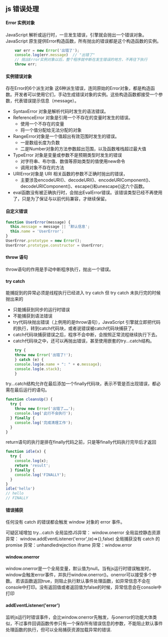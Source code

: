 ## js 错误处理

#### Error 实例对象
JavaScript 解析或运行时，一旦发生错误，引擎就会抛出一个错误对象。
JavaScript 原生提供Error构造函数，所有抛出的错误都是这个构造函数的实例。
```js
    var err = new Error('出错了');
    console.log(err.message)  // "出错了"
    // 抛出Error实例对象以后，整个程序就中断在发生错误的地方，不再往下执行
    throw err;
```

#### 实例错误对象
存在Error的6个派生对象
这6种派生错误，连同原始的Error对象，都是构造函数。开发者可以使用它们，手动生成错误对象的实例。这些构造函数都接受一个参数，代表错误提示信息（message）。

- SyntaxError 对象是解析代码时发生的语法错误。
- ReferenceError 对象是引用一个不存在的变量时发生的错误。
  - 使用一个不存在的变量
  - 将一个值分配给无法分配的对象
- RangeError对象是一个值超出有效范围时发生的错误。
  - 一是数组长度为负数
  - 二是Number对象的方法参数超出范围，以及函数堆栈超过最大值
- TypeError 对象是变量或参数不是预期类型时发生的错误  
  - 对字符串、布尔值、数值等原始类型的值使用new命令
  - 调用对象不存在的方法
- URIError对象是 URI 相关函数的参数不正确时抛出的错误，
  - 主要涉及encodeURI()、decodeURI()、encodeURIComponent()、decodeURIComponent()、escape()和unescape()这六个函数。  
- eval函数没有被正确执行时，会抛出EvalError错误。该错误类型已经不再使用了，只是为了保证与以前代码兼容，才继续保留。  

#### 自定义错误
```js
function UserError(message) {
  this.message = message || '默认信息';
  this.name = 'UserError';
}
UserError.prototype = new Error();
UserError.prototype.constructor = UserError;
```

#### throw 语句
throw语句的作用是手动中断程序执行，抛出一个错误。

#### try catch
能捕捉到的异常必须是线程执行已经进入 try catch 但 try catch 未执行完的时候抛出来的
- 只能捕获到同步的运行时错误
- 不能捕获到语法错误
- try代码块抛出错误（上例用的是throw语句），JavaScript 引擎就立即把代码的执行，转到catch代码块，或者说错误被catch代码块捕获了。
- catch代码块捕获错误之后，程序不会中断，会按照正常流程继续执行下去。
- catch代码块之中，还可以再抛出错误，甚至使用嵌套的try...catch结构。
```js
    try {
    throw new Error('出错了!');
    } catch (e) {
    console.log(e.name + ": " + e.message);
    console.log(e.stack);
    }
```

try...catch结构允许在最后添加一个finally代码块，表示不管是否出现错误，都必需在最后运行的语句。
```js
function cleansUp() {
  try {
    throw new Error('出错了……');
    console.log('此行不会执行');
  } finally {
    console.log('完成清理工作');
  }
}
```

return语句的执行是排在finally代码之前，只是等finally代码执行完毕后才返回
```js
function idle(x) {
  try {
    console.log(x);
    return 'result';
  } finally {
    console.log('FINALLY');
  }
}
idle('hello')
// hello
// FINALLY
```

#### 错误捕获
任何没有 catch 的错误都会触发 window 对象的 error 事件。

可疑区域增加 try...catch
全局监控JS异常： window.onerror
全局监控静态资源异常： window.addEventListener('error',(e)=>{},false)
全局捕获没有 catch 的 promise 异常：unhandledrejection
iframe 异常：window.error

#### window.onerror
window.onerror是一个全局变量，默认值为null。当有js运行时错误触发时，window会触发error事件，并执行window.onerror()。onerror可以接受多个参数。
若该函数返回true，则阻止执行默认事件处理函数，如异常信息不会在console中打印。没有返回值或者返回值为false的时候，异常信息会在console中打印
#### addEventListener('error')
监听js运行时错误事件，会比window.onerror先触发，与onerror的功能大体类似，不过事件回调函数传参只有一个保存所有错误信息的参数，不能阻止默认事件处理函数的执行，但可以全局捕获资源加载异常的错误.